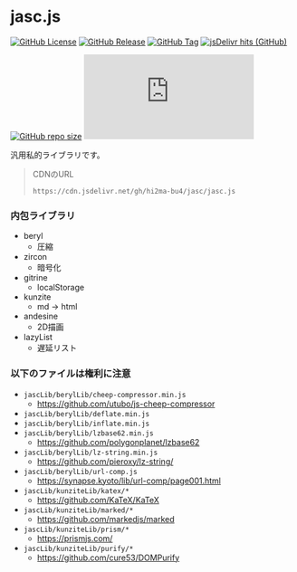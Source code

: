 # jasc.js

[![GitHub License](https://img.shields.io/github/license/hi2ma-bu4/jasc)](https://github.com/hi2ma-bu4/jasc?tab=AGPL-3.0-1-ov-file)
[![GitHub Release](https://img.shields.io/github/v/release/hi2ma-bu4/jasc?label=latest)](https://github.com/hi2ma-bu4/jasc/releases/latest)
[![GitHub Tag](https://img.shields.io/github/v/tag/hi2ma-bu4/jasc?label=newest)](https://github.com/hi2ma-bu4/jasc/releases)
[![jsDelivr hits (GitHub)](https://img.shields.io/jsdelivr/gh/hy/hi2ma-bu4/jasc?logo=jsdelivr&logoColor=%23fff)](https://cdn.jsdelivr.net/gh/hi2ma-bu4/jasc/jasc.js)

[![GitHub repo size](https://img.shields.io/github/repo-size/hi2ma-bu4/jasc)](https://github.com/hi2ma-bu4/jasc)
[![GitHub file size in bytes](https://img.shields.io/github/size/hi2ma-bu4/jasc/jasc.js?label=jasc.js)](https://github.com/hi2ma-bu4/jasc/blob/main/jasc.js)





汎用私的ライブラリです。

> CDNのURL
> ```
> https://cdn.jsdelivr.net/gh/hi2ma-bu4/jasc/jasc.js
> ```

### 内包ライブラリ
* beryl
  * 圧縮
* zircon
  * 暗号化
* gitrine
  * localStorage
* kunzite
  * md -> html
* andesine
  * 2D描画
* lazyList
  * 遅延リスト

### 以下のファイルは権利に注意
* `jascLib/berylLib/cheep-compressor.min.js`
  * https://github.com/utubo/js-cheep-compressor
* `jascLib/berylLib/deflate.min.js`
* `jascLib/berylLib/inflate.min.js`
* `jascLib/berylLib/lzbase62.min.js`
  * https://github.com/polygonplanet/lzbase62
* `jascLib/berylLib/lz-string.min.js`
  * https://github.com/pieroxy/lz-string/
* `jascLib/berylLib/url-comp.js`
  * https://synapse.kyoto/lib/url-comp/page001.html
* `jascLib/kunziteLib/katex/*`
  * https://github.com/KaTeX/KaTeX
* `jascLib/kunziteLib/marked/*`
  * https://github.com/markedjs/marked
* `jascLib/kunziteLib/prism/*`
  * https://prismjs.com/
* `jascLib/kunziteLib/purify/*`
  * https://github.com/cure53/DOMPurify
